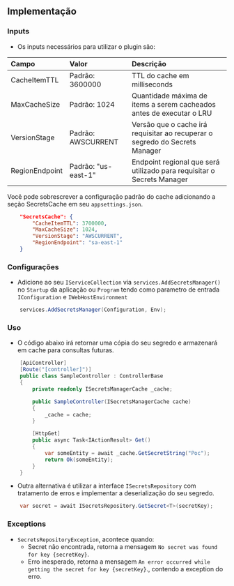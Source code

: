 ## **Implementação**

### **Inputs**
- Os inputs necessários para utilizar o plugin são:

| **Campo** | **Valor** | **Descrição** |
| :--- | :--- | :--- |
| CacheItemTTL | Padrão: 3600000 | TTL do cache em milliseconds | 
| MaxCacheSize | Padrão: 1024 | Quantidade máxima de items a serem cacheados antes de executar o LRU |
| VersionStage | Padrão: AWSCURRENT | Versão que o cache irá requisitar ao recuperar o segredo do Secrets Manager |
| RegionEndpoint | Padrão: "us-east-1" | Endpoint regional que será utilizado para requisitar o Secrets Manager |

Você pode sobrescrever a configuração padrão do cache adicionando a seção SecretsCache em seu `appsettings.json`.

```json
    "SecretsCache": {
        "CacheItemTTL": 3700000,
        "MaxCacheSize": 1024,
        "VersionStage": "AWSCURRENT",
        "RegionEndpoint": "sa-east-1"
    }
```

### **Configurações**
- Adicione ao seu `IServiceCollection` via `services.AddSecretsManager()` no `Startup` da aplicação ou `Program` tendo como parametro de entrada `IConfiguration` e `IWebHostEnvironment`

```csharp
    services.AddSecretsManager(Configuration, Env);
```
### **Uso**

- O código abaixo irá retornar uma cópia do seu segredo e armazenará em cache para consultas futuras.
```csharp
    [ApiController]
    [Route("[controller]")]
    public class SampleController : ControllerBase
    {
        private readonly ISecretsManagerCache _cache;

        public SampleController(ISecretsManagerCache cache)
        {
            _cache = cache;
        }

        [HttpGet]
        public async Task<IActionResult> Get()
        {
            var someEntity = await _cache.GetSecretString("Poc");
            return Ok(someEntity);
        }
    }
```

- Outra alternativa é utilizar a interface `ISecretsRepository` com tratamento de erros e implementar a deserialização do seu segredo.
```csharp
    var secret = await ISecretsRepository.GetSecret<T>(secretKey);
```
### **Exceptions**
- `SecretsRepositoryException`, acontece quando:
    - Secret não encontrada, retorna a mensagem `No secret was found for key {secretKey}`.
    - Erro inesperado, retorna a mensagem `An error occurred while getting the secret for key {secretKey}`., contendo a exception do erro.